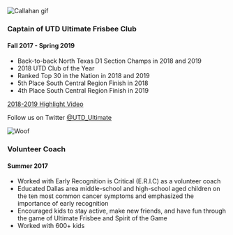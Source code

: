 ![Callahan gif](assets/interests/images/callahan.gif)

### Captain of UTD Ultimate Frisbee Club ###

#### Fall 2017 - Spring 2019 ####

* Back-to-back North Texas D1 Section Champs in 2018 and 2019
* 2018 UTD Club of the Year
* Ranked Top 30 in the Nation in 2018 and 2019
* 5th Place South Central Region Finish in 2018
* 4th Place South Central Region Finish in 2019

[2018-2019 Highlight Video](https://www.youtube.com/watch?v=4r8Ge9GLyUU)

Follow us on Twitter [@UTD_Ultimate](https://twitter.com/UTD_Ultimate)

![Woof](assets/interests/images/woof-scaled.jpg)

### Volunteer Coach ###

#### Summer 2017 #####

* Worked with Early Recognition is Critical (E.R.I.C) as a volunteer coach
* Educated Dallas area middle-school and high-school aged children on the ten most common cancer symptoms and emphasized the importance of early recognition
* Encouraged kids to stay active, make new friends, and have fun through the game of Ultimate Frisbee and Spirit of the Game
* Worked with 600+ kids

